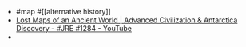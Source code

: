 - #map #[[alternative history]]
- [Lost Maps of an Ancient World | Advanced Civilization & Antarctica Discovery - #JRE #1284 - YouTube](https://www.youtube.com/shorts/4RrKK-_W7iU)
-